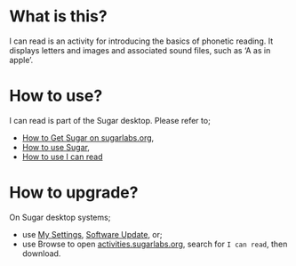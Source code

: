 What is this?
=============

I can read is an activity for introducing the basics of phonetic reading. It displays letters and images and associated sound files, such as ‘A as in apple’.

How to use?
===========

I can read is part of the Sugar desktop.  Please refer to;

* [How to Get Sugar on sugarlabs.org](https://sugarlabs.org/),
* [How to use Sugar](https://help.sugarlabs.org/),
* [How to use I can read](https://help.sugarlabs.org/icanread.html)

How to upgrade?
===============

On Sugar desktop systems;
* use [My Settings](https://help.sugarlabs.org/en/my_settings.html), [Software Update](https://help.sugarlabs.org/en/my_settings.html#software-update), or;
* use Browse to open [activities.sugarlabs.org](https://activities.sugarlabs.org/), search for `I can read`, then download.
